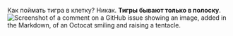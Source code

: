 Как поймать тигра в клетку? Никак. **Тигры бывают только в полоску**.
![Screenshot of a comment on a GitHub issue showing an image, added in the Markdown, of an Octocat smiling and raising a tentacle.](https://myoctocat.com/assets/images/base-octocat.svg)
